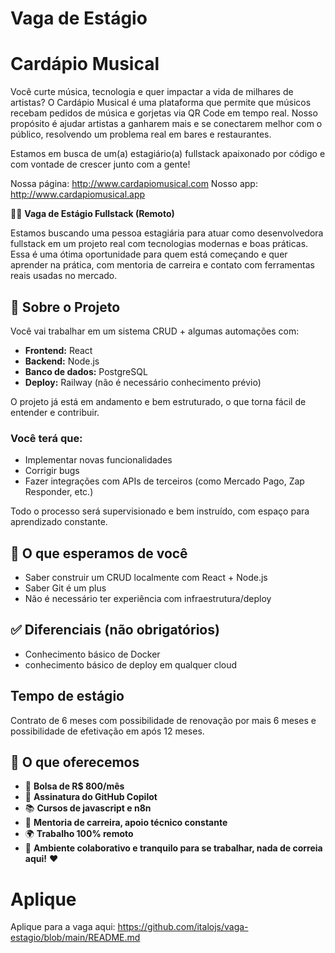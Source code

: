# Vaga de Estágio

# Cardápio Musical

Você curte música, tecnologia e quer impactar a vida de milhares de artistas?
O Cardápio Musical é uma plataforma que permite que músicos recebam pedidos de música e gorjetas via QR Code em tempo real. Nosso propósito é ajudar artistas a ganharem mais e se conectarem melhor com o público, resolvendo um problema real em bares e restaurantes.

Estamos em busca de um(a) estagiário(a) fullstack apaixonado por código e com vontade de crescer junto com a gente!

Nossa página: http://www.cardapiomusical.com
Nosso app: http://www.cardapiomusical.app

👩‍💻 **Vaga de Estágio Fullstack (Remoto)**

Estamos buscando uma pessoa estagiária para atuar como desenvolvedora fullstack em um projeto real com tecnologias modernas e boas práticas. Essa é uma ótima oportunidade para quem está começando e quer aprender na prática, com mentoria de carreira e contato com ferramentas reais usadas no mercado.

## 💼 Sobre o Projeto

Você vai trabalhar em um sistema CRUD + algumas automações com:

- **Frontend:** React
- **Backend:** Node.js
- **Banco de dados:** PostgreSQL
- **Deploy:** Railway (não é necessário conhecimento prévio)

O projeto já está em andamento e bem estruturado, o que torna fácil de entender e contribuir.

### Você terá que:

- Implementar novas funcionalidades
- Corrigir bugs
- Fazer integrações com APIs de terceiros (como Mercado Pago, Zap Responder, etc.)

Todo o processo será supervisionado e bem instruído, com espaço para aprendizado constante.

## 🧠 O que esperamos de você

- Saber construir um CRUD localmente com React + Node.js
- Saber Git é um plus
- Não é necessário ter experiência com infraestrutura/deploy

## ✅ Diferenciais (não obrigatórios)

- Conhecimento básico de Docker
- conhecimento básico de deploy em qualquer cloud

## Tempo de estágio

Contrato de 6 meses com possibilidade de renovação por mais 6 meses e possibilidade de efetivação em após 12 meses.

## 🎁 O que oferecemos

- 🤑 **Bolsa de R$ 800/mês**
- 🤖 **Assinatura do GitHub Copilot**
- 📚 **Cursos de javascript e n8n**
- 🧭 **Mentoria de carreira, apoio técnico constante**
- 🌍 **Trabalho 100% remoto**
- 👥 **Ambiente colaborativo e tranquilo para se trabalhar, nada de correia aqui!** ❤️

# Aplique
Aplique para a vaga aqui: https://github.com/italojs/vaga-estagio/blob/main/README.md
